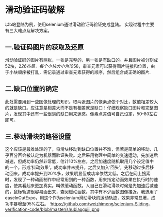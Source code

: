 滑动验证码破解
====
以b站登陆为例，使用selenium通过滑动验证码验证完成登陆。
实现过程中主要有三大难点及解决方案。

一.验证码图片的获取及还原
---
滑动验证码的图片有两张，一张是完整的，另一张是有缺口的。并且图片被分割成52块，2*26布局，每个小块大小为10*58，审查元素可以获得图片链接和位置，由于小块顺序被打乱，需记录通过审查元素获得的顺序，然后组合成正确的图片.

 二.缺口位置的确定
 ---
 此处需要用到一些图像处理的知识，取两张图片的像素点依个对比，数值相差较大的就是缺口。应注意是相差大而不是有相差就是缺口！仔细观察缺口图片和完整图片，发现其中还有一些很淡的缺口用来迷惑。像素点差值可自己设定，50-80左右即可。
 
 三.移动滑块的路径设置
 ---
 这个应该是最难处理的了，将滑块移动到缺口位置并不难，但若是简单的移动，几乎百分百会被认定为机器而验证失败。之后采用物理中简单的变速运动，先加速后减速，但成功率仍然非常低，估计10%左右，之后加速度随机取用几个设定值中的一个，形成‘抖动效果’，成功率并未提升。之后又加入‘回头’，先移动过多后移动回来，成功率提升到20%多，效果明显但成功率依然太低。之后在网上搜索时，发现了一种动画制作中经常用到的一种函数，用来指定动画效果在执行时的速度，使其看起来更加真实，叫做缓动函数。人自己在滑动滑块时候是先加速后减速的，鼠标轨迹很容易画出来，查阅缓动函数，其中有不少函数图像接近，我选用了easeInOutExpo，用这个作为selenium滑动滑块的运动轨迹，效果非常显著，成功率暴增至95%左右。
 !https://github.com/weizhimeng/selenium-Sliding-verification-code/blob/master/shubiaoguiji.png
